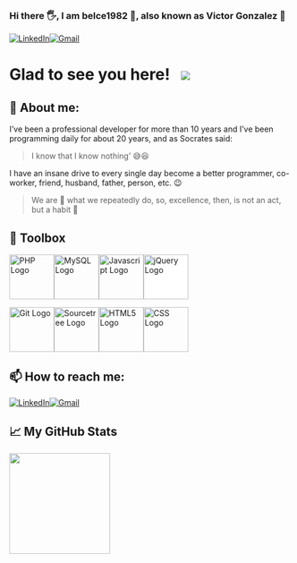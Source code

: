 ### Hi there 🖐️, I am belce1982 👹, also known as Victor Gonzalez :man:

<a href="https://www.linkedin.com/in/victorgonzaleztoledo/" target="_blank"><img alt="LinkedIn" src="https://img.shields.io/badge/Linkedin-blue?logo=linkedin&logoColor=white"></a><a href="mailto:victor.gonzalez.sw.developer@gmail.com" target="_blank"><img alt="Gmail" src="https://img.shields.io/badge/Gmail-D14836?logo=gmail&logoColor=white"></a>

# Glad to see you here! &nbsp; ![](https://visitor-badge.glitch.me/badge?page_id=belce1982.belce1982)

## 🤔 About me:

I’ve been a professional developer for more than 10 years and I’ve been programming daily for about 20 years, 
  and as Socrates said: 
> I know that I know nothing’ 😅😆 

I have an insane drive to every single day become a better programmer, co-worker, friend, husband, father, person, etc. 😉 

> We are 🐍 what we repeatedly do, so, excellence, then, is not an act, but a habit 🐲

## 🧰 Toolbox

<img src="https://cdn.worldvectorlogo.com/logos/php-1.svg" alt="PHP Logo" width="80" height="80"/><img src="https://cdn.worldvectorlogo.com/logos/mysql-5.svg" alt="MySQL Logo" width="80" height="80"/><img src="https://cdn.worldvectorlogo.com/logos/logo-javascript.svg" alt="Javascript Logo" width="80" height="80"/><img src="https://cdn.worldvectorlogo.com/logos/jquery-1.svg" alt="jQuery Logo"  style="background-color:white" width="80" height="80"/>

<img src="https://cdn.worldvectorlogo.com/logos/git.svg" alt="Git Logo" width="80" height="80"/><img src="https://cdn.worldvectorlogo.com/logos/sourcetree-1.svg" alt="Sourcetree Logo" width="80" height="80"/><img src="https://cdn.worldvectorlogo.com/logos/html5.svg" alt="HTML5 Logo" width="80" height="80"/><img src="https://cdn.worldvectorlogo.com/logos/css-5.svg" alt="CSS Logo" width="80" height="80"/>




## 📫 How to reach me:
<a href="https://www.linkedin.com/in/victorgonzaleztoledo/" target="_blank"><img alt="LinkedIn" src="https://img.shields.io/badge/Linkedin-blue?logo=linkedin&logoColor=white"></a><a href="mailto:victor.gonzalez.sw.developer@gmail.com" target="_blank"><img alt="Gmail" src="https://img.shields.io/badge/Gmail-D14836?logo=gmail&logoColor=white"></a>

## &#x1f4c8; My GitHub Stats

<img height="180em" src="https://github-readme-stats.vercel.app/api?username=belce1982&show_icons=true&hide_border=true&&count_private=true&include_all_commits=true" />
